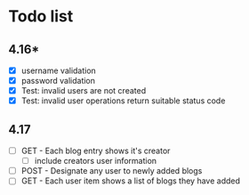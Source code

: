 # Todo list

## 4.16*
- [x] username validation
- [x] password validation
- [x] Test: invalid users are not created
- [x] Test: invalid user operations return suitable status code

## 4.17
- [ ] GET - Each blog entry shows it's creator
  - [ ] include creators user information
- [ ] POST - Designate any user to newly added blogs
- [ ] GET - Each user item shows a list of blogs they have added
